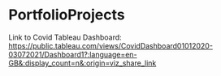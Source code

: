 # PortfolioProjects
Link to Covid Tableau Dashboard: https://public.tableau.com/views/CovidDashboard01012020-03072021/Dashboard1?:language=en-GB&:display_count=n&:origin=viz_share_link
